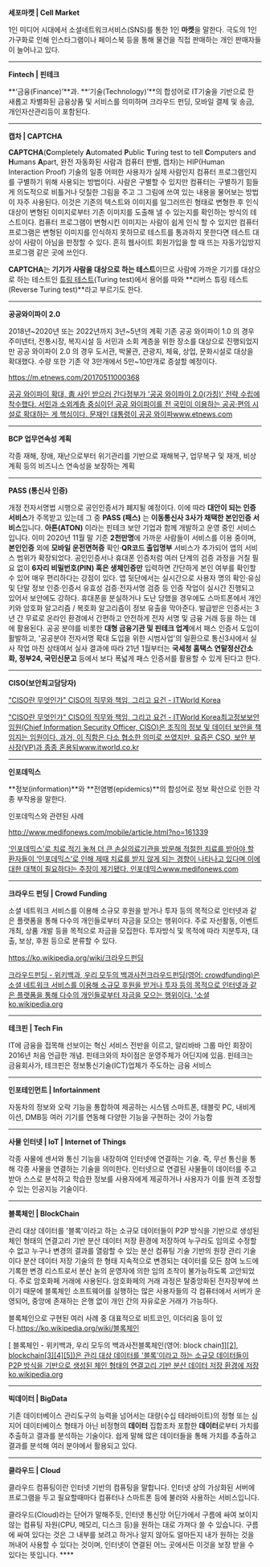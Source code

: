 **세포마켓 | Cell Market**

1인 미디어 시대에서 소셜네트워크서비스(SNS)를 통한 1인 **마켓**을 말한다.
극도의 1인 가구화로 인해 인스타그램이나 페이스북 등을 통해 물건을 직접 판매하는 개인 판매자들이 늘어나고 있다.

------

**Fintech | 핀테크**

**‘금융(Finance)’**과. **‘기술(Technology)’**의 합성어로
IT기술을 기반으로 한 새롭고 차별화된 금융상품 및 서비스를 의미하며 크라우드 펀딩, 모바일 결제 및 송금, 개인자산관리등이 포함된다.

------

**캡차 | CAPTCHA**

**CAPTCHA**(**C**ompletely **A**utomated **P**ublic **T**uring test to tell **C**omputers and **H**umans **A**part, 완전 자동화된 사람과 컴퓨터 판별, 캡차)는 HIP(Human Interaction Proof) 기술의 일종
어떠한 사용자가 실제 사람인지 컴퓨터 프로그램인지를 구별하기 위해 사용되는 방법이다.
사람은 구별할 수 있지만 컴퓨터는 구별하기 힘들게 의도적으로 비틀거나 덧칠한 그림을 주고 그 그림에 쓰여 있는 내용을 물어보는 방법이 자주 사용된다. 이것은 기존의 텍스트와 이미지를 일그러뜨린 형태로 변형한 후 인식 대상이 변형된 이미지로부터 기존 이미지를 도출해 낼 수 있는지를 확인하는 방식의 테스트이다. 컴퓨터 프로그램이 변형시킨 이미지는 사람이 쉽게 인식 할 수 있지만 컴퓨터 프로그램은 변형된 이미지를 인식하지 못하므로 테스트를 통과하지 못한다면 테스트 대상이 사람이 아님을 판정할 수 있다. 흔히 웹사이트 회원가입을 할 때 뜨는 자동가입방지 프로그램 같은 곳에 쓰인다.

**CAPTCHA**는 **기기가 사람을 대상으로 하는 테스트**이므로 사람에 가까운 기기를 대상으로 하는 테스트인 [튜링 테스트](https://ko.wikipedia.org/wiki/튜링_테스트)(Turing test)에서 용어를 따와 **리버스 튜링 테스트(Reverse Turing test)**라고 부르기도 한다.

------

**공공와이파이 2.0**

 

2018년~2020년 또는 2022년까지 3년~5년의 계획
기존 공공 와이파이 1.0 의 경우 주미넨터, 전통시장, 복지시설 등 서민과 소회 계층을 위한 장소를 대상으로 진행되었지만
공공 와이파이 2.0 의 경우 도서관, 박물관, 관광지, 체육, 상업, 문화시설로 대상을 확대했다.
수량 또한 기존 약 3만개에서 5만~10만개로 증설할 예정이다.

https://m.etnews.com/20170511000368

[ 공공 와이파이 확대, 靑 사인 받으러 간다정부가 '공공 와이파이 2.0(가칭)' 전략 수립에 착수했다. 서민과 소외계층 중심이던 공공 와이파이를 전 국민이 이용하는 공공·편의 시설로 확대하는 게 핵심이다. 문재인 대통령이 공공 와이파www.etnews.com](https://m.etnews.com/20170511000368)

------

**BCP 업무연속성 계획**

각종 재해, 장애, 재난으로부터 위기관리를 기반으로 재해복구, 업무복구 및 재개, 비상계획 등의 비즈니스 연속성을 보장하는 계획

------

**PASS (통신사 인증)**

개정 전자서명법 시행으로 공인인증서가 폐지될 예정이다.
이에 따라 **대안이 되는 인증 서비스**가 주목받고 있는데
그 중 **PASS (패스)** 는 **이동통신사 3사가 채택한 본인인증 서비스**입니다.
**아톤(ATON)** 이라는 핀테크 보안 기업과 함께 개발하고 운영 중인 서비스입니다.
이미 2020년 11월 말 기준 **2천만명**에 가까운 사람들이 서비스를 이용 중이며,
**본인인증** 외에 **모바일 운전면허증** 확인·**QR코드 출입명부** 서비스가 추가되어 앱의 서비스 범위가 확장되었다.
공인인증서나 휴대폰 인증처럼 여러 단계의 검증 과정을 거칠 필요 없이
**6자리 비밀번호(PIN) 혹은 생체인증만** 입력하면 간단하게 본인 여부를 확인할 수 있어 매우 편리하다는 강점이 있다.
앱 뒷단에서는 실시간으로 사용자 명의 확인·유심 및 단말 정보 인증·인증서 유효성 검증·전자서명 검증 등 인증 작업이 실시간 진행되고 있어서 보안에도 강하다.
휴대폰을 분실하거나 도난 당했을 경우에도 스마트폰에서 개인 키와 암호화 알고리즘 / 복호화 알고리즘이 정보 유출을 막아준다.
발급받은 인증서는 3년 간 무료로 온라인 환경에서 간편하고 안전하게 전자 서명 및 금융 거래 등을 하는 데에 활용된다.
공공 분야를 비롯한 **대형 금융기관 및 핀테크 업계**에서 패스 인증서 도입이 활발하고,
'공공분야 전자서명 확대 도입을 위한 시범사업'의 일환으로 통신3사에서 실사 작업 마친 상태여서 실사 결과에 따라
21년 1월부터는 **국세청 홈택스 연말정산간소화, 정부24, 국민신문고** 등에서 보다 폭넓게 패스 인증서를 활용할 수 있게 된다고 한다.

------

**CISO(보안최고담당자)**

["CISO란 무엇인가" CISO의 직무와 책임, 그리고 요건 - ITWorld Korea](https://www.itworld.co.kr/news/115350)

[ "CISO란 무엇인가" CISO의 직무와 책임, 그리고 요건 - ITWorld Korea최고정보보안임원(Chief Information Security Officer, CISO)은 조직의 정보 및 데이터 보안을 책임지는 임원이다. 과거, 이 직함은 다소 협소한 의미로 쓰였지만, 요즘은 CSO, 보안 부사장(VP)과 종종 혼용되www.itworld.co.kr](https://www.itworld.co.kr/news/115350)

------

**인포데믹스**

**정보(information)**와 **전염병(epidemics)**의 합성어로 정보 확산으로 인한 각종 부작용을 말한다.

인포데믹스와 관련된 사례

http://www.medifonews.com/mobile/article.html?no=161339 

[ ‘인포데믹스’로 치료 적기 놓쳐 더 큰 손실의료기관을 방문해 적절한 치료를 받아야 할 환자들이 ‘인포데믹스’로 인해 제때 치료를 받지 않게 되는 경향이 나타나고 있다며 이에 대한 대책이 필요하다는 주장이 제기됐다. 인포데믹스www.medifonews.com](http://www.medifonews.com/mobile/article.html?no=161339)

------

**크라우드 펀딩 | Crowd Funding**

소셜 네트워크 서비스를 이용해 소규모 후원을 받거나 투자 등의 목적으로 인터넷과 같은 플랫폼을 통해 다수의 개인들로부터 자금을 모으는 행위이다.
주로 자선활동, 이벤트 개최, 상품 개발 등을 목적으로 자금을 모집한다. 투자방식 및 목적에 따라 지분투자, 대출, 보상, 후원 등으로 분류할 수 있다.

https://ko.wikipedia.org/wiki/크라우드펀딩

[ 크라우드펀딩 - 위키백과, 우리 모두의 백과사전크라우드펀딩(영어: crowdfunding)은 소셜 네트워크 서비스를 이용해 소규모 후원을 받거나 투자 등의 목적으로 인터넷과 같은 플랫폼을 통해 다수의 개인들로부터 자금을 모으는 행위이다. '소셜ko.wikipedia.org](https://ko.wikipedia.org/wiki/크라우드펀딩)

------

**테크핀 | Tech Fin**

IT에 금융을 접목해 선보이는 혁신 서비스 전반을 이르고, 알리바바 그룹 마인 회장이 2016년 처음 언급한 개념.
핀테크와의 차이점은 운영주체가 어딘지에 있음.
핀테크는 금융회사가, 테크핀은 정보통신기술(ICT)업체가 주도하는 금융 서비스

------

**인포테인먼트 | Infortainment**

자동차의 정보와 오락 기능을 통합하여 제공하는 시스템
스마트폰, 태블릿 PC, 내비게이션, DMB등 여러 기기를 연동해 다양한 기능을 구현하는 것이 가능함

------

**사물 인터넷  |  IoT  |  Internet of Things**

각종 사물에 센서와 통신 기능을 내장하여 인터넷에 연결하는 기술. 즉, 무선 통신을 통해 각종 사물을 연결하는 기술을 의미한다.
인터넷으로 연결된 사물들이 데이터를 주고받아 스스로 분석하고 학습한 정보를 사용자에게 제공하거나
사용자가 이를 원격 조정할 수 있는 인공지능 기술이다.

------

**블록체인 | BlockChain**

관리 대상 데이터를 '블록'이라고 하는 소규모 데이터들이 P2P 방식을 기반으로 생성된 체인 형태의 연결고리 기반 분산 데이터 저장 환경에 저장하여 누구라도 임의로 수정할 수 없고 누구나 변경의 결과를 열람할 수 있는 분산 컴퓨팅 기술 기반의 원장 관리 기술이다
분산 데이터 저장 기술의 한 형태
지속적으로 변경되는 데이터를 모든 참여 노드에 기록한 변경 리스트로서 분산 녿의 운영자에 의한 임의 조작이 불가능하도록 고안되었다.
주로 암호화페 거래에 사용된다.
암호화페의 거래 과정은 탈중앙화된 전자장부에 쓰이기 때문에 블록체인 소프트웨어를 실행하는 많은 사용자들의 각 컴퓨터에서 서버가 운영되어, 중앙에 존재하는 은행 없이 개인 간의 자유로운 거래가 가능하다.

블록체인으로 구현된 여러 사례 중 대표적으로 비트코인, 이더리움 등이 있다.https://ko.wikipedia.org/wiki/블록체인

[ 블록체인 - 위키백과, 우리 모두의 백과사전블록체인(영어: block chain[1\][2], blockchain[3][4][5])은 관리 대상 데이터를 '블록'이라고 하는 소규모 데이터들이 P2P 방식을 기반으로 생성된 체인 형태의 연결고리 기반 분산 데이터 저장 환경에 저장ko.wikipedia.org](https://ko.wikipedia.org/wiki/블록체인)

------

**빅데이터 | BigData**

기존 데이터베이스 관리도구의 능력을 넘어서는 대량(수십 테라바이트)의 정형 또는 심지어 데이터베이스 형태가 아닌 비정형의 **데이터** 집합조차 포함한 **데이터**로부터 가치를 추출하고 결과를 분석하는 기술이다.
쉽게 말해 많은 데이터들을 통해 가치를 추출하고 결과를 분석해 여러 분야에서 활용되고 있다.

------

**클라우드 | Cloud**

클라우드 컴퓨팅이란 인터넷 기반의 컴퓨팅을 말합니다. 인터넷 상의 가상화된 서버에 프로그램을 두고 필요할때마다 컴퓨터나 스마트폰 등에 불러와 사용하는 서비스입니다.

클라우드(Cloud)라는 단어가 말해주듯, 인터넷 통신망 어딘가에서 구름에 싸여 보이지 않는 컴퓨팅 자원(CPU, 메모리, 디스크 등)을 원하는 대로 가져다 쓸 수 있습니다. 구름에 싸여 있다는 것은 그 내부를 보려고 하거나 알지 않아도 얼마든지 내가 원하는 것을 꺼내어 사용할 수 있다는 것이며, 인터넷이 연결된 어느 곳에서든 이것을 보장 받을 수 있다는 뜻입니다. ****